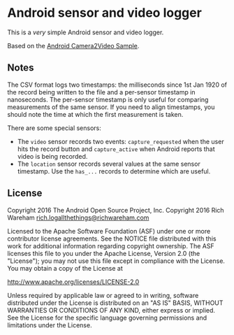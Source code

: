 # Android sensor and video logger

This is a *very* simple Android sensor and video logger.

Based on the [Android Camera2Video Sample](https://github.com/googlesamples/android-Camera2Video).

## Notes

The CSV format logs two timestamps: the milliseconds since 1st Jan 1920 of the
record being written to the file and a per-sensor timestamp in nanoseconds. The
per-sensor timestamp is only useful for comparing measurements of the same
sensor. If you need to align timestamps, you should note the time at which the
first measurement is taken.

There are some special sensors:

* The ``video`` sensor records two events: ``capture_requested`` when the user
    hits the record button and ``capture_active`` when Android reports that
    video is being recorded.
* The ``location`` sensor records several values at the same sensor timestamp.
    Use the ``has_...`` records to determine which are useful.

## License

Copyright 2016 The Android Open Source Project, Inc.
Copyright 2016 Rich Wareham <rich.logallthethings@richwareham.com>

Licensed to the Apache Software Foundation (ASF) under one or more contributor
license agreements.  See the NOTICE file distributed with this work for
additional information regarding copyright ownership.  The ASF licenses this
file to you under the Apache License, Version 2.0 (the "License"); you may not
use this file except in compliance with the License.  You may obtain a copy of
the License at

http://www.apache.org/licenses/LICENSE-2.0

Unless required by applicable law or agreed to in writing, software
distributed under the License is distributed on an "AS IS" BASIS, WITHOUT
WARRANTIES OR CONDITIONS OF ANY KIND, either express or implied.  See the
License for the specific language governing permissions and limitations under
the License.
